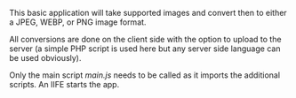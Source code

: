 This basic application will take supported images and convert then to either a JPEG, WEBP, or PNG image format. 

All conversions are done on the client side with the option to upload to the server (a simple PHP script is used here but any server side language can be used obviously).

Only the main script _main.js_ needs to be called as it imports the additional scripts. An IIFE starts the app.
